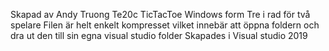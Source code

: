 Skapad av Andy Truong Te20c
TicTacToe Windows form
Tre i rad för två spelare
Filen är helt enkelt kompresset vilket innebär att öppna foldern och dra ut den till sin egna visual studio folder
Skapades i Visual studio 2019
